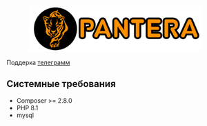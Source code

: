 <p align="center"><a href="https://t.me/intimatecms" target="_blank"><img src="./tests/Feature/logo.svg" width="400" alt="Laravel Logo"></a></p>

Поддерка <a href="https://t.me/intimatecms" target="_blank">телеграмм</a>

## Системные требования

- Composer >= 2.8.0
- PHP 8.1
- mysql

